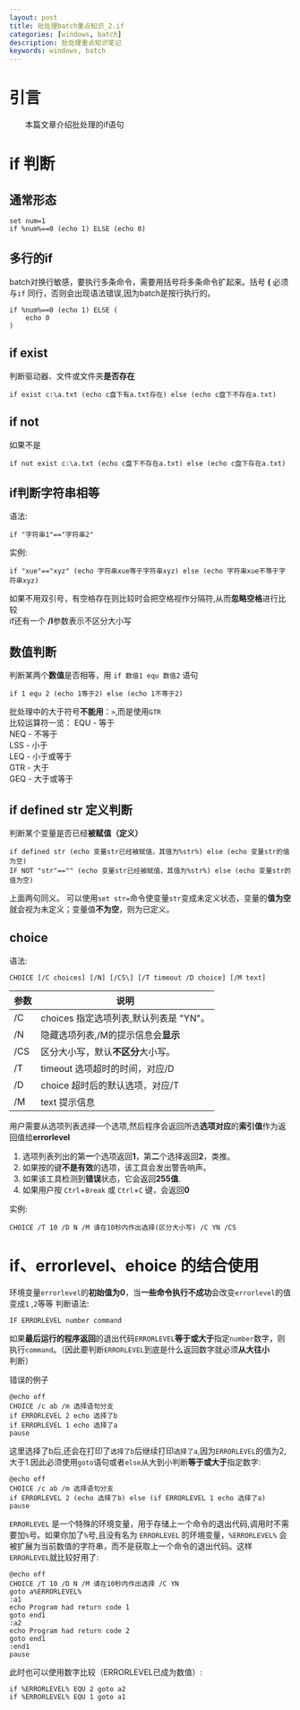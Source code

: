 ```yaml
---
layout: post
title: 批处理batch重点知识_2.if
categories: [windows, batch]
description: 批处理重点知识笔记
keywords: windows, batch
---
```

# 引言  
&emsp;&emsp;本篇文章介绍批处理的if语句    


# if 判断
## 通常形态  
```batch
set num=1
if %num%==0 (echo 1) ELSE (echo 0)
```

## 多行的if
batch对换行敏感，要执行多条命令，需要用括号将多条命令扩起来。括号 **(** 必须与`if` 同行，否则会出现语法错误,因为batch是按行执行的。  
```batch
if %num%==0 (echo 1) ELSE (
    echo 0
)
```

## if exist 
判断驱动器、文件或文件夹**是否存在**
```batch
if exist c:\a.txt (echo c盘下有a.txt存在) else (echo c盘下不存在a.txt)
```
## if not
如果不是   
```batch
if not exist c:\a.txt (echo c盘下不存在a.txt) else (echo c盘下存在a.txt)
```

## if判断字符串相等
语法:
```batch
if "字符串1"=="字符串2"
```
实例:  
```batch
if "xue"=="xyz" (echo 字符串xue等于字符串xyz) else (echo 字符串xue不等于字符串xyz)
```
如果不用双引号，有空格存在则比较时会把空格视作分隔符,从而**忽略空格**进行比较  
if还有一个 **/I**参数表示不区分大小写  

## 数值判断
判断某两个**数值**是否相等，用 `if 数值1 equ 数值2` 语句
```batch
if 1 equ 2 (echo 1等于2) else (echo 1不等于2)
```

批处理中的大于符号**不能用**：`>`,而是使用`GTR`  
比较运算符一览：
EQU - 等于  
NEQ - 不等于  
LSS - 小于  
LEQ - 小于或等于  
GTR - 大于  
GEQ - 大于或等于  

## if defined str 定义判断
判断某个变量是否已经**被赋值（定义）**  
```batch
if defined str (echo 变量str已经被赋值，其值为%str%) else (echo 变量str的值为空)
IF NOT "str"=="" (echo 变量str已经被赋值，其值为%str%) else (echo 变量str的值为空)
```
上面两句同义。
可以使用`set str=`命令使变量`str`变成未定义状态，变量的**值为空**就会视为未定义；变量值**不为空**，则为已定义。

## choice
语法:
```batch
CHOICE [/C choices] [/N] [/CS\] [/T timeout /D choice] [/M text]
```
| 参数  | 说明                         |
|-----|----------------------------|
| /C  | choices 指定选项列表,默认列表是 "YN"。 |
| /N  | 隐藏选项列表,/M的提示信息会**显示**      |
| /CS | 区分大小写，默认**不区分**大小写。        |
| /T  | timeout 选项超时的时间，对应/D       |
| /D  | choice 超时后的默认选项，对应/T       |
| /M  | text 提示信息                  |

用户需要从选项列表选择一个选项,然后程序会返回所选**选项对应**的**索引值**作为返回值给**errorlevel**  

1.  选项列表列出的第**一**个选项返回**1**，第**二**个选择返回**2**，类推。
2.  如果按的键**不是有效**的选项，该工具会发出警告响声。
3.  如果该工具检测到**错误**状态，它会返回**255值**.
4.  如果用户按 `Ctrl`+`Break` 或 `Ctrl`+`C` 键，会返回**0**

实例:
```batch
CHOICE /T 10 /D N /M 请在10秒内作出选择(区分大小写) /C YN /CS
```

#  if、errorlevel、ehoice 的结合使用
环境变量`errorlevel`的**初始值为0**，当**一些命令执行不成功**会改变`errorlevel`的值变成`1` ,`2`等等
判断语法:  
```batch
IF ERRORLEVEL number command
```
如果**最后运行的程序返回**的退出代码`ERRORLEVEL`**等于或大于**指定`number`数字，则执行`command`。（因此要判断`ERRORLEVEL`到底是什么返回数字就必须**从大往小**判断）

错误的例子  
```batch
@echo off
CHOICE /c ab /m 选择语句分支
if ERRORLEVEL 2 echo 选择了b
if ERRORLEVEL 1 echo 选择了a
pause
```
这里选择了b后,还会在打印了`选择了b`后继续打印`选择了a`,因为`ERRORLEVEL`的值为2,大于1.因此必须使用`goto`语句或者`else`从大到小判断**等于或大于**指定数字:    
```batch
@echo off
CHOICE /c ab /m 选择语句分支
if ERRORLEVEL 2 (echo 选择了b) else (if ERRORLEVEL 1 echo 选择了a)
pause
```
`ERRORLEVEL` 是一个特殊的环境变量，用于存储上一个命令的退出代码,调用时不需要加`%`号。如果你加了`%`号,且没有名为 `ERRORLEVEL` 的环境变量，`%ERRORLEVEL%` 会被扩展为当前数值的字符串，而不是获取上一个命令的退出代码。这样`ERRORLEVEL`就比较好用了:  
```batch
@echo off
CHOICE /T 10 /D N /M 请在10秒内作出选择 /C YN
goto a%ERRORLEVEL%
:a1
echo Program had return code 1
goto end1
:a2
echo Program had return code 2
goto end1
:end1
pause
```
此时也可以使用数字比较（ERRORLEVEL已成为数值）:  
```batch
if %ERRORLEVEL% EQU 2 goto a2
if %ERRORLEVEL% EQU 1 goto a1
```
